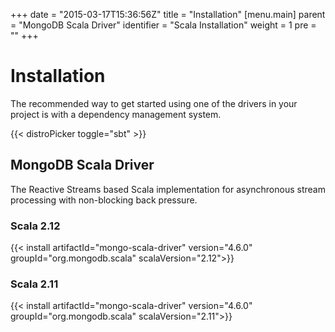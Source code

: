 +++
date = "2015-03-17T15:36:56Z"
title = "Installation"
[menu.main]
  parent = "MongoDB Scala Driver"
  identifier = "Scala Installation"
  weight = 1
  pre = "<i class='fa'></i>"
+++

# Installation

The recommended way to get started using one of the drivers in your project is with a dependency management system.

{{< distroPicker toggle="sbt" >}}

## MongoDB Scala Driver

The Reactive Streams based Scala implementation for asynchronous stream processing with non-blocking back pressure.

### Scala 2.12

{{< install artifactId="mongo-scala-driver" version="4.6.0" groupId="org.mongodb.scala" scalaVersion="2.12">}}

### Scala 2.11

{{< install artifactId="mongo-scala-driver" version="4.6.0" groupId="org.mongodb.scala" scalaVersion="2.11">}}
